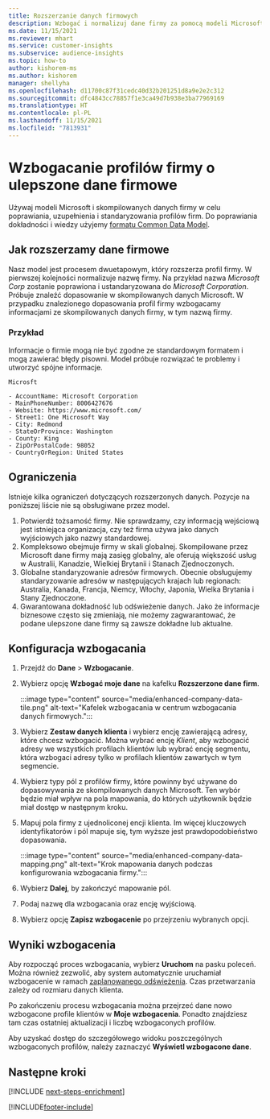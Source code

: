 ```yaml
---
title: Rozszerzanie danych firmowych
description: Wzbogać i normalizuj dane firmy za pomocą modeli Microsoft.
ms.date: 11/15/2021
ms.reviewer: mhart
ms.service: customer-insights
ms.subservice: audience-insights
ms.topic: how-to
author: kishorem-ms
ms.author: kishorem
manager: shellyha
ms.openlocfilehash: d11700c87f31cedc40d32b201251d8a9e2e2c312
ms.sourcegitcommit: dfc4843cc78857f1e3ca49d7b938e3ba77969169
ms.translationtype: HT
ms.contentlocale: pl-PL
ms.lasthandoff: 11/15/2021
ms.locfileid: "7813931"
---
```

# <a name="enrichment-of-company-profiles-with-enhanced-company-data"></a>Wzbogacanie profilów firmy o ulepszone dane firmowe

Używaj modeli Microsoft i skompilowanych danych firmy w celu poprawiania, uzupełnienia i standaryzowania profilów firm. Do poprawiania dokładności i wiedzy użyjemy [formatu Common Data Model](/common-data-model/schema/core/applicationcommon/account).

## <a name="how-we-enhance-company-data"></a>Jak rozszerzamy dane firmowe

Nasz model jest procesem dwuetapowym, który rozszerza profil firmy. W pierwszej kolejności normalizuje nazwę firmy. Na przykład nazwa *Microsoft Corp* zostanie poprawiona i ustandaryzowana do *Microsoft Corporation*. Próbuje znaleźć dopasowanie w skompilowanych danych Microsoft. W przypadku znalezionego dopasowania profil firmy wzbogacamy informacjami ze skompilowanych danych firmy, w tym nazwą firmy.


### <a name="example"></a>Przykład

Informacje o firmie mogą nie być zgodne ze standardowym formatem i mogą zawierać błędy pisowni. Model próbuje rozwiązać te problemy i utworzyć spójne informacje.

```Input
Microsft
```

```Output
- AccountName: Microsoft Corporation
- MainPhoneNumber: 8006427676
- Website: https://www.microsoft.com/
- Street1: One Microsoft Way
- City: Redmond
- StateOrProvince: Washington
- County: King
- ZipOrPostalCode: 98052
- CountryOrRegion: United States
```

## <a name="limitations"></a>Ograniczenia

Istnieje kilka ograniczeń dotyczących rozszerzonych danych. Pozycje na poniższej liście nie są obsługiwane przez model.

1.  Potwierdź tożsamość firmy. Nie sprawdzamy, czy informacją wejściową jest istniejąca organizacja, czy też firma używa jako danych wyjściowych jako nazwy standardowej.
2.  Kompleksowo obejmuje firmy w skali globalnej. Skompilowane przez Microsoft dane firmy mają zasięg globalny, ale oferują większość usług w Australii, Kanadzie, Wielkiej Brytanii i Stanach Zjednoczonych.
3.  Globalne standaryzowanie adresów firmowych. Obecnie obsługujemy standaryzowanie adresów w następujących krajach lub regionach: Australia, Kanada, Francja, Niemcy, Włochy, Japonia, Wielka Brytania i Stany Zjednoczone.
4.  Gwarantowana dokładność lub odświeżenie danych. Jako że informacje biznesowe często się zmieniają, nie możemy zagwarantować, że podane ulepszone dane firmy są zawsze dokładne lub aktualne.

## <a name="configure-the-enrichment"></a>Konfiguracja wzbogacania

1. Przejdź do **Dane** > **Wzbogacanie**.

1. Wybierz opcję **Wzbogać moje dane** na kafelku **Rozszerzone dane firm**.

   :::image type="content" source="media/enhanced-company-data-tile.png" alt-text="Kafelek wzbogacania w centrum wzbogacania danych firmowych.":::

1. Wybierz **Zestaw danych klienta** i wybierz encję zawierającą adresy, które chcesz wzbogacić. Można wybrać encję *Klient*, aby wzbogacić adresy we wszystkich profilach klientów lub wybrać encję segmentu, która wzbogaci adresy tylko w profilach klientów zawartych w tym segmencie.

1. Wybierz typy pól z profilów firmy, które powinny być używane do dopasowywania ze skompilowanych danych Microsoft. Ten wybór będzie miał wpływ na pola mapowania, do których użytkownik będzie miał dostęp w następnym kroku.

1.  Mapuj pola firmy z ujednoliconej encji klienta. Im więcej kluczowych identyfikatorów i pól mapuje się, tym wyższe jest prawdopodobieństwo dopasowania.

    :::image type="content" source="media/enhanced-company-data-mapping.png" alt-text="Krok mapowania danych podczas konfigurowania wzbogacania firmy.":::

1. Wybierz **Dalej**, by zakończyć mapowanie pól.

1. Podaj nazwę dla wzbogacania oraz encję wyjściową.

1. Wybierz opcję **Zapisz wzbogacenie** po przejrzeniu wybranych opcji.

## <a name="enrichment-results"></a>Wyniki wzbogacenia

Aby rozpocząć proces wzbogacania, wybierz **Uruchom** na pasku poleceń. Można również zezwolić, aby system automatycznie uruchamiał wzbogacenie w ramach [zaplanowanego odświeżenia](system.md#schedule-tab). Czas przetwarzania zależy od rozmiaru danych klienta.

Po zakończeniu procesu wzbogacania można przejrzeć dane nowo wzbogacone profile klientów w **Moje wzbogacenia**. Ponadto znajdziesz tam czas ostatniej aktualizacji i liczbę wzbogaconych profilów.

Aby uzyskać dostęp do szczegółowego widoku poszczególnych wzbogaconych profilów, należy zaznaczyć **Wyświetl wzbogacone dane**.

## <a name="next-steps"></a>Następne kroki

[!INCLUDE [next-steps-enrichment](../includes/next-steps-enrichment.md)]

[!INCLUDE[footer-include](../includes/footer-banner.md)]
